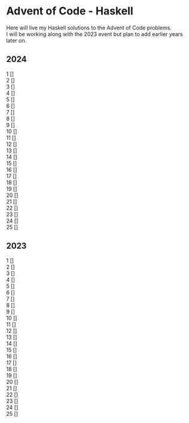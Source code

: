 # Advent of Code - Haskell
Here will live my Haskell solutions to the Advent of Code problems.\
I will be working along with the 2023 event but plan to add earlier years later on.

## 2024
1  []\
2  []\
3  []\
4  []\
5  []\
6  []\
7  []\
8  []\
9  []\
10 []\
11 []\
12 []\
13 []\
14 []\
15 []\
16 []\
17 []\
18 []\
19 []\
20 []\
21 []\
22 []\
23 []\
24 []\
25 []

## 2023
1  []\
2  []\
3  []\
4  []\
5  []\
6  []\
7  []\
8  []\
9  []\
10 []\
11 []\
12 []\
13 []\
14 []\
15 []\
16 []\
17 []\
18 []\
19 []\
20 []\
21 []\
22 []\
23 []\
24 []\
25 []
